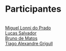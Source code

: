<h1>Participantes</h1><br>
<a href="https://github.com/miguel847">Miguel Lonni do Prado</a><br>
<a href="https://github.com/LucasS-alvador">Lucas Salvador</a><br>
<a href="https://github.com/BrunodeMatos01">Bruno de Matos</a><br>
<a href="https://github.com/tyggas">Tiago Alexandre Grigull</a>
